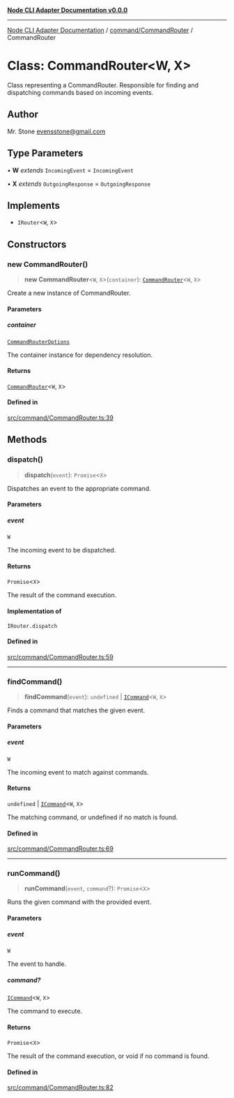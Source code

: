[**Node CLI Adapter Documentation v0.0.0**](../../../README.md)

***

[Node CLI Adapter Documentation](../../../modules.md) / [command/CommandRouter](../README.md) / CommandRouter

# Class: CommandRouter\<W, X\>

Class representing a CommandRouter.
Responsible for finding and dispatching commands based on incoming events.

## Author

Mr. Stone <evensstone@gmail.com>

## Type Parameters

• **W** *extends* `IncomingEvent` = `IncomingEvent`

• **X** *extends* `OutgoingResponse` = `OutgoingResponse`

## Implements

- `IRouter`\<`W`, `X`\>

## Constructors

### new CommandRouter()

> **new CommandRouter**\<`W`, `X`\>(`container`): [`CommandRouter`](CommandRouter.md)\<`W`, `X`\>

Create a new instance of CommandRouter.

#### Parameters

##### container

[`CommandRouterOptions`](../interfaces/CommandRouterOptions.md)

The container instance for dependency resolution.

#### Returns

[`CommandRouter`](CommandRouter.md)\<`W`, `X`\>

#### Defined in

[src/command/CommandRouter.ts:39](https://github.com/stonemjs/node-cli-adapter/blob/51fcc01bbd0eb589538cce80e62e720559e5481a/src/command/CommandRouter.ts#L39)

## Methods

### dispatch()

> **dispatch**(`event`): `Promise`\<`X`\>

Dispatches an event to the appropriate command.

#### Parameters

##### event

`W`

The incoming event to be dispatched.

#### Returns

`Promise`\<`X`\>

The result of the command execution.

#### Implementation of

`IRouter.dispatch`

#### Defined in

[src/command/CommandRouter.ts:59](https://github.com/stonemjs/node-cli-adapter/blob/51fcc01bbd0eb589538cce80e62e720559e5481a/src/command/CommandRouter.ts#L59)

***

### findCommand()

> **findCommand**(`event`): `undefined` \| [`ICommand`](../../../declarations/interfaces/ICommand.md)\<`W`, `X`\>

Finds a command that matches the given event.

#### Parameters

##### event

`W`

The incoming event to match against commands.

#### Returns

`undefined` \| [`ICommand`](../../../declarations/interfaces/ICommand.md)\<`W`, `X`\>

The matching command, or undefined if no match is found.

#### Defined in

[src/command/CommandRouter.ts:69](https://github.com/stonemjs/node-cli-adapter/blob/51fcc01bbd0eb589538cce80e62e720559e5481a/src/command/CommandRouter.ts#L69)

***

### runCommand()

> **runCommand**(`event`, `command`?): `Promise`\<`X`\>

Runs the given command with the provided event.

#### Parameters

##### event

`W`

The event to handle.

##### command?

[`ICommand`](../../../declarations/interfaces/ICommand.md)\<`W`, `X`\>

The command to execute.

#### Returns

`Promise`\<`X`\>

The result of the command execution, or void if no command is found.

#### Defined in

[src/command/CommandRouter.ts:82](https://github.com/stonemjs/node-cli-adapter/blob/51fcc01bbd0eb589538cce80e62e720559e5481a/src/command/CommandRouter.ts#L82)
